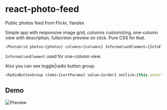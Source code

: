 # react-photo-feed
Public photos feed from Flickr, Yandex

Simple app with responsive image grid, columns customizing, one-column view with description, fullscreen preview on 
click.  Pure CSS for that.
```javascript
<PhotoGrid photos={photos} columns={columns} InformationElement={InfoElement}/>
```
`InformationElement` used for one-column view.

Also you can see toggle|radio button group.
```javascript
<RadioButtonGroup items={sortParams} value={order} onClick={this.onSortClick.bind(this)} type="default"/>
```
## Demo
![Preview](http://goo.gl/JVIDu0)


